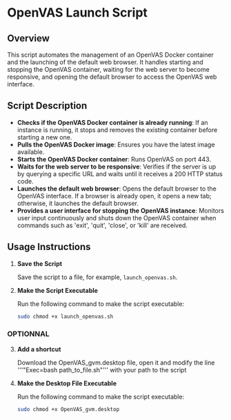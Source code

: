 # OpenVAS Launch Script

## Overview

This script automates the management of an OpenVAS Docker container and the launching of the default web browser. It handles starting and stopping the OpenVAS container, waiting for the web server to become responsive, and opening the default browser to access the OpenVAS web interface.

## Script Description

- **Checks if the OpenVAS Docker container is already running**: If an instance is running, it stops and removes the existing container before starting a new one.
- **Pulls the OpenVAS Docker image**: Ensures you have the latest image available.
- **Starts the OpenVAS Docker container**: Runs OpenVAS on port 443.
- **Waits for the web server to be responsive**: Verifies if the server is up by querying a specific URL and waits until it receives a 200 HTTP status code.
- **Launches the default web browser**: Opens the default browser to the OpenVAS interface. If a browser is already open, it opens a new tab; otherwise, it launches the default browser.
- **Provides a user interface for stopping the OpenVAS instance**: Monitors user input continuously and shuts down the OpenVAS container when commands such as 'exit', 'quit', 'close', or 'kill' are received.

## Usage Instructions

1. **Save the Script**

   Save the script to a file, for example, `launch_openvas.sh`.

2. **Make the Script Executable**

   Run the following command to make the script executable:
   ```bash
   sudo chmod +x launch_openvas.sh

### OPTIONNAL
3. **Add a shortcut**

   Download the OpenVAS_gvm.desktop file, open it and modify the line '''"Exec=bash path_to_file.sh"''' with your path to the script

4. **Make the Desktop File Executable**

   Run the following command to make the script executable:
   ```bash
   sudo chmod +x OpenVAS_gvm.desktop
